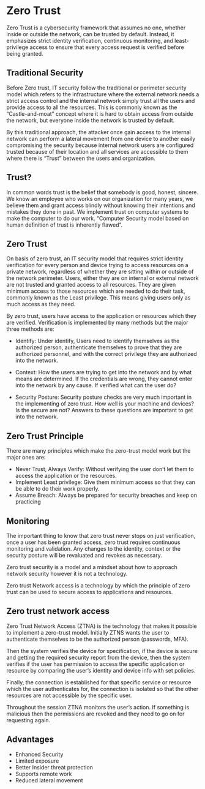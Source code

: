 
# Zero Trust


Zero Trust is a cybersecurity framework that assumes no one, whether inside or outside the network, can be trusted by default. Instead, it emphasizes strict identity verification, continuous monitoring, and least-privilege access to ensure that every access request is verified before being granted.


## Traditional Security
Before Zero trust, IT security follow the traditional or perimeter security model which refers to the infrastructure where the external network needs a strict access control and the internal network simply trust all the users and provide access to all the resources. This is commonly known as the “Castle-and-moat” concept where it is hard to obtain access from outside the network, but everyone inside the network is trusted by default. 

By this traditional approach, the attacker once gain access to the internal network can perform a lateral movement from one device to another easily compromising the security because internal network users are configured trusted because of their location and all services are accessible to them where there is “Trust” between the users and organization.

## Trust?

In common words trust is the belief that somebody is good, honest, sincere. We know an employee who works on our organization for many years, we believe them and grant access blindly without knowing their intentions and mistakes they done in past. We implement trust on computer systems to make the computer to do our work. “Computer Security model based on human definition of trust is inherently flawed”.
## Zero Trust
On basis of zero trust, an IT security model that requires strict identity verification for every person and device trying to access resources on a private network, regardless of whether they are sitting within or outside of the network perimeter. Users, either they are on internal or external network are not trusted and granted access to all resources. They are given minimum access to those resources which are needed to do their task, commonly known as the Least privilege. This means giving users only as much access as they need.

By zero trust, users have access to the application or resources which they are verified. Verification is implemented by many methods but the major three methods are:

- Identify: 
    Under identify, Users need to identify themselves as the authorized person, authenticate themselves to prove that they are authorized personnel, and with the correct privilege they are authorized into the network.

- Context: 
    How the users are trying to get into the network and by what means are determined. If the credentials are wrong, they cannot enter into the network by any cause. If verified what can the user do?

- Security Posture:
    Security posture checks are very much important in the implementing of zero trust. How well is your machine and devices? Is the secure are not?
    Answers to these questions are important to get into the network.

## Zero Trust Principle
There are many principles which make the zero-trust model work but the major ones are:
- Never Trust, Always Verify:
    Without verifying the user don’t let them to access the application or the resources.
- Implement Least privilege:
    Give them minimum access so that they can be able to do their work properly.
- Assume Breach:
    Always be prepared for security breaches and keep on practicing 
    
## Monitoring
The important thing to know that zero trust never stops on just verification, once a user has been granted access, zero trust requires continuous monitoring and validation. Any changes to the identity, context or the security posture will be revaluated and revokes as necessary.

Zero trust security is a model and a mindset about how to approach network security however it is not a technology.

Zero trust Network access is a technology by which the principle of zero trust can be used to secure access to applications and resources.

## Zero trust network access
Zero Trust Network Access (ZTNA) is the technology that makes it possible to implement a zero-trust model.
Initially ZTNS wants the user to authenticate themselves to be the authorized person (passwords, MFA).

Then the system verifies the device for specification, if the device is secure and getting the required security report from the device, then the system verifies if the user has permission to access the specific application or resource by comparing the user’s identity and device info with set policies.

Finally, the connection is established for that specific service or resource which the user authenticates for, the connection is isolated so that the other resources are not accessible by the specific user.

Throughout the session ZTNA monitors the user’s action. If something is malicious then the permissions are revoked and they need to go on for requesting again.

## Advantages
- Enhanced Security
- Limited exposure
- Better Insider threat protection
- Supports remote work
- Reduced lateral movement 
